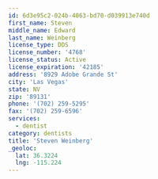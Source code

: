 ```yaml
---
id: 6d3e95c2-024b-4063-bd70-d039913e740d
first_name: Steven
middle_name: Edward
last_name: Weinberg
license_type: DDS
license_number: '4768'
license_status: Active
license_expiration: '42185'
address: '8929 Adobe Grande St'
city: 'Las Vegas'
state: NV
zip: '89131'
phone: '(702) 259-5295'
fax: '(702) 259-6596'
services:
  - dentist
category: dentists
title: 'Steven Weinberg'
_geoloc:
  lat: 36.3224
  lng: -115.224
---
```

